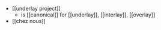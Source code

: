 - [[underlay project]]
	- is [[canonical]] for [[underlay]], [[interlay]], [[overlay]]
- [[chez nous]]